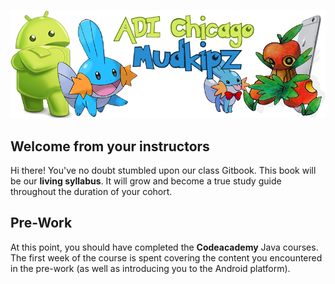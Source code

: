 ![adi-mudkipz.png](adi-mudkipz.png)

## Welcome from your instructors

Hi there! You've no doubt stumbled upon our class Gitbook. This book will be our **living syllabus**. It will grow and become a true study guide throughout the duration of your cohort.

## Pre-Work

At this point, you should have completed the **Codeacademy** Java courses. The first week of the course is spent covering the content you encountered in the pre-work (as well as introducing you to the Android platform).
